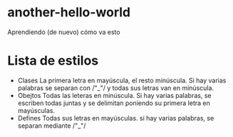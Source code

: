 # another-hello-world
Aprendiendo (de nuevo) cómo va esto

# Lista de estilos
- Clases
  La primera letra en mayúscula, el resto minúscula. Si hay varias palabras se separan con /"_"/ y todas sus letras van en minúscula.
- Obejtos
  Todas las leteras en minúscula. Si hay varias palabras, se escriben todas juntas y se delimitan poniendo su primera letra en mayúsculas.
- Defines
  Todas sus letras en mayúsculas. si hay varias palabras, se separan mediante /"_"/

